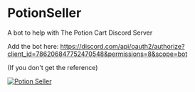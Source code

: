 # PotionSeller
A bot to help with The Potion Cart Discord Server

Add the bot here:
https://discord.com/api/oauth2/authorize?client_id=786206847752470548&permissions=8&scope=bot

(If you don't get the reference)

[![Potion Seller](https://img.youtube.com/vi/R_FQU4KzN7A/0.jpg)](https://www.youtube.com/watch?v=R_FQU4KzN7A)
